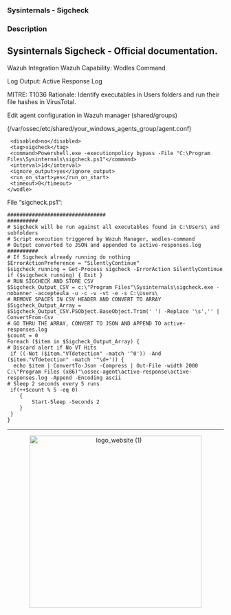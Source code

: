 ### Sysinternals - Sigcheck
### Description
## Sysinternals Sigcheck - Official documentation.

Wazuh Integration
Wazuh Capability: Wodles Command

Log Output: Active Response Log

MITRE: T1036
Rationale: Identify executables in Users folders and run their file hashes in VirusTotal.

Edit agent configuration in Wazuh manager (shared/groups)

(/var/ossec/etc/shared/your_windows_agents_group/agent.conf)

 ```<wodle name="command">
  <disabled>no</disabled>
  <tag>sigcheck</tag>
  <command>Powershell.exe -executionpolicy bypass -File "C:\Program Files\Sysinternals\sigcheck.ps1"</command>
  <interval>1d</interval>
  <ignore_output>yes</ignore_output>
  <run_on_start>yes</run_on_start>
  <timeout>0</timeout>
</wodle>
```
File “sigcheck.ps1”:

```################################
################################
##########
# Sigcheck will be run against all executables found in C:\Users\ and subfolders
# Script execution triggered by Wazuh Manager, wodles-command
# Output converted to JSON and appended to active-responses.log
##########
# If Sigcheck already running do nothing
$ErrorActionPreference = "SilentlyContinue"
$sigcheck_running = Get-Process sigcheck -ErrorAction SilentlyContinue
if ($sigcheck_running) { Exit }
# RUN SIGCHECK AND STORE CSV
$Sigcheck_Output_CSV = c:\"Program Files"\Sysinternals\sigcheck.exe -nobanner -accepteula -u -c -v -vt -e -s C:\Users\
# REMOVE SPACES IN CSV HEADER AND CONVERT TO ARRAY
$Sigcheck_Output_Array = $Sigcheck_Output_CSV.PSObject.BaseObject.Trim(' ') -Replace '\s','' | ConvertFrom-Csv
# GO THRU THE ARRAY, CONVERT TO JSON AND APPEND TO active-responses.log
$count = 0
Foreach ($item in $Sigcheck_Output_Array) {
# Discard alert if No VT Hits
 if ((-Not ($item."VTdetection" -match '^0')) -And ($item."VTdetection" -match '^\d+')) {
  echo $item | ConvertTo-Json -Compress | Out-File -width 2000 C:\"Program Files (x86)"\ossec-agent\active-response\active-responses.log -Append -Encoding ascii
# Sleep 2 seconds every 5 runs
 if(++$count % 5 -eq 0) 
    {
        Start-Sleep -Seconds 2
    }
 }
}
```
----------------------------------------------------------------------------------

<p align="center">
  <a href="https://www.socfortress.co/">
<img src="https://user-images.githubusercontent.com/95670863/183437012-6ed70011-b40d-4597-8678-e3d601b6cf4d.png" alt="logo_website (1)" width="400" height="400">
  </a>
</p>
